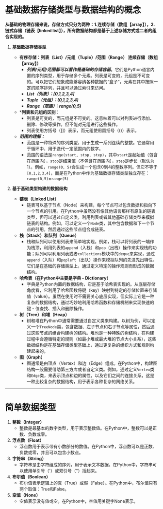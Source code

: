 # 基础数据存储类型与数据结构的概念
 **从基础的物理存储来说，存储方式只分为两种：1.连续存储（数组【array】），2. 链式存储（链表【linked list】），所有数据结构都是基于上述存储方式或二者的组合实现的。**

1. **基础数据存储类型**
   - **有序存储：列表（List）/元组（Tuple）/范围（Range）  连续存储（数组【array】）**
      - ***列表/元组/范围都可以看作是基础的存储容器***。它们是Python语言内置的序列类型，用于存储多个元素。列表是可变的，元组是不可变的。可以把它们想象成能够容纳各种数据的“盒子”，元素在其中按照一定的顺序排列，并且可以通过索引来访问。
      - ***List（列表）：[0,1,2,3,4]***
      - ***Tuple（元组）：(0,1,2,3,4)***
      - ***Range（范围）：range(0,5)***
   - ***列表和元组的区别：**
       - 列表是可变的，而元组是不可变的。这意味着可以对列表进行添加、删除、修改等操作，但不能对元组进行这些操作。
       - 列表使用方括号（[]）表示，而元组使用圆括号（()）表示。
   -  ***范围的理解：***
       - 范围是一种特殊的序列类型，用于生成一系列连续的整数。它通常用于循环中，用于迭代一定范围内的数字。
       - 范围的语法是`range(start, stop, step)`，其中`start`是起始值（包含在范围内），`stop`是结束值（不包含在范围内），`step`是步长（默认为1）。例如，`range(0, 5)`会生成一个包含0到4的整数序列。但它不等于`[0,1,2,3,4]`，而是在Python中作为基础数据存储类型独立存在：`range(0,5)`=`range(5)`
       
     
2. **基于基础类型构建的数据结构**
   - **链表（Linked List）**
     - 链表可以基于节点（Node）来构建，每个节点可以包含数据和指向下一个节点的引用。在Python中虽然没有像其他语言那样有原生的链表类型，但可以通过自定义类，利用列表或者其他基础存储类型来模拟链表的结构。例如，可以定义一个`Node`类，其中包含数据和下一个节点的引用，然后通过这些节点组合成链表。
   - **栈（Stack）和队列（Queue）**
     - 栈和队列可以使用列表来简单地实现。例如，栈可以将列表的一端作为栈顶，利用列表的`append`（入栈）和`pop`（出栈）操作来实现栈的功能；队列可以利用列表或者`collections`模块中的`deque`来实现，通过`append`（入队）和`popleft`（出队）操作来模拟队列的先进先出特性。它们是在基础的存储类型上，通过定义特定的操作规则而形成的数据结构。
   - **哈希表（在Python中主要是字典 - Dictionary）**
     - 字典是Python内置的数据结构，它是基于哈希表实现的。从底层存储角度看，它利用了哈希函数将键（key）映射到特定的存储位置来存储值（value）。虽然在使用时不需要关心底层实现，但实际上它是一种复杂的数据结构，通过巧妙地利用哈希函数和存储机制来实现快速的键 - 值查找、插入和删除操作。
   - **树（Tree）和堆（Heap）**
     - 树和堆在Python中通常需要通过自定义类来构建。以树为例，可以定义一个`TreeNode`类，包含数据、左子节点和右子节点等属性，然后通过这些节点的组合构建树的结构。堆也是一种特殊的树结构，在构建过程中会遵循特定的规则（如最小堆或最大堆的节点大小关系），这些数据结构是在基础存储类型基础上，通过更复杂的组织方式和规则构建起来的。
   - **图（Graph）**
     - 图通常是由顶点（Vertex）和边（Edge）组成。在Python中，构建图结构一般需要借助第三方库或者自定义类。例如，通过定义`Vertex`类和`Edge`类，来表示顶点和边的属性，以及它们之间的连接关系，这是一种比较复杂的数据结构，用于表示各种复杂的网络关系。
---
# 简单数据类型
1. **整数（Integer）**
   - 整数是最基本的数字类型，用于表示整数值。在Python中，整数可以是正数、负数或零。
2. **浮点数（Float）**
   - 浮点数用于表示带有小数部分的数值。在Python中，浮点数可以是正数、负数或零，并且可以包含小数点。
3. **字符串（String）**
   - 字符串是由字符组成的序列，用于表示文本数据。在Python中，字符串可以使用单引号（'）或双引号（"）括起来。
4. **布尔值（Boolean）**
   - 布尔值表示逻辑上的真（True）或假（False）。在Python中，布尔值只有两个取值：True和False。
5. **空值（None）**
   - 空值表示没有值或空。在Python中，空值用关键字None表示。
